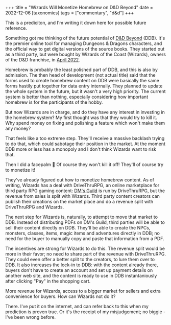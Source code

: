 +++
title = "Wizards Will Monetize Homebrew on D&D Beyond"
date = 2022-12-06
[taxonomies]
tags = ["commentary", "d&d"]
+++

This is a prediciton, and I'm writing it down here for possible future reference.

Something got me thinking of the future potential of [D&D Beyond](https://www.dndbeyond.com/) (DDB). It's the premier online tool for managing Dungeons & Dragons characters, and the official way to get digital versions of the source books. They started out as a third party, but were bought by Wizards of the Coast (Wizards), owners of the D&D franchise, in [April 2022](https://dnd.wizards.com/news/announcement_04132022).

Homebrew is probably the least polished part of DDB, and this is also by admission. The then head of development (not actual title) said that the forms used to create homebrew content on DDB were basically the same forms hastily put together for data entry internally. They planned to update the whole system in the future, but it wasn't a very high priority. The current system is better than nothing, especially considering how important homebrew is for the participants of the hobby.

But now Wizards are in charge, and do they have any interest in investing in the homebrew system? My first thought was that they would try to kill it. Why spend money on fixing and polishing a feature which won't make them any money?

That feels like a too extreme step. They'll receive a massive backlash trying to do that, which could sabotage their position in the market. At the moment DDB more or less has a monopoly and I don't think Wizards want to risk that.

Then I did a facepalm 🤦 Of course they won't kill it off! They'll of course try to monetize it!

They've already figured out how to monetize homebrew content. As of writing, Wizards has a deal with DriveThruRPG, an online marketplace for third party RPG gaming content: [DM's Guild](https://www.dmsguild.com/) is run by DriveThruRPG, but the revenue from sales is  split with Wizards. Third party content creators can publish their creations on the market place and do a revenue split with DriveThruRPG and Wizards.

The next step for Wizards is, naturally, to attempt to move that market to DDB. Instead of distributing PDFs on DM's Guild, third parties will be able to sell their content directly on DDB. They'll be able to create the NPCs, monsters, classes, items, magic items and adventures directly in DDB; no need for the buyer to manually copy and paste that information from a PDF.

The incentives are strong for Wizards to do this. The revenue split would be more in their favor; no need to share part of the revenue with DriveThruRPG. They could even offer a better split to the creators, to lure them over to DDB. It also increases the lock-in to DDB: with the content already there, buyers don't have to create an account and set up payment details on another web site, and the content is ready to use in DDB instantaniously after clicking "Pay" in the shopping cart.

More revenue for Wizards, access to a bigger market for sellers and extra convenience for buyers. How can Wizards not do it?

There. I've put it on the internet, and can refer back to this when my prediction is proven true. Or it's the receipt of my misjudgement; no biggie - I've been wrong before.
